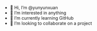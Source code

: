 - 👋 Hi, I’m @yunyunxuan
- 👀 I’m interested in anything
- 🌱 I’m currently learning GitHub
- 💞️ I’m looking to collaborate on a project


<!---
yunyunxuan/yunyunxuan is a ✨ special ✨ repository because its `README.md` (this file) appears on your GitHub profile.
You can click the Preview link to take a look at your changes.
--->
